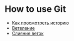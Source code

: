 # How to use Git
- [Как просмотреть историю](./log_help.md)
- [Ветвление](./branch_help.md)
- [Слияние веток](./merge_help.md)
